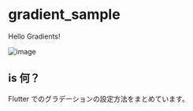 # gradient_sample

Hello Gradients!

![image](https://user-images.githubusercontent.com/45185896/72419120-89e52b00-37bf-11ea-8436-5274725de1d8.png)

## is 何？
Flutter でのグラデーションの設定方法をまとめています。
